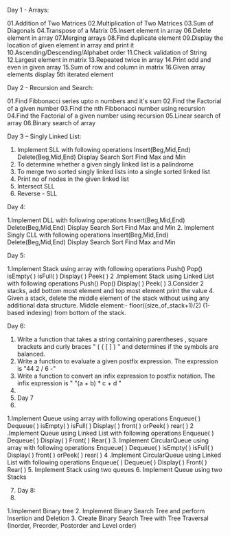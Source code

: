 Day 1 - Arrays:

01.Addition of Two Matrices
02.Multiplication of Two Matrices
03.Sum of Diagonals
04.Transpose of a Matrix
05.Insert element in array
06.Delete element in array
07.Merging arrays
08.Find duplicate element
09.Display the location of given element in array and print it
10.Ascending/Descending/Alphabet order
11.Check validation of String
12.Largest element in matrix
13.Repeated twice in array
14.Print odd and even in given array
15.Sum of row and column in matrix
16.Given array elements display 5th iterated element

Day 2 - Recursion and Search:

01.Find Fibbonacci series upto n numbers and it's sum
02.Find the Factorial of a given number
03.Find the nth Fibbonacci number using recursion
04.Find the Factorial of a given number using recursion
05.Linear search of array
06.Binary search of array

Day 3 – Singly Linked List:

1.	Implement SLL with following operations
Insert(Beg,Mid,End)
Delete(Beg,Mid,End)
Display
Search
Sort
Find Max and Min
2.	To determine whether a given singly linked list is a palindrome
3.	To merge two sorted singly linked lists into a single sorted linked list
4.	Print no of nodes in the given linked list
5.	Intersect SLL
6.	Reverse - SLL

   Day 4:
   
1.Implement DLL with following operations
Insert(Beg,Mid,End)
Delete(Beg,Mid,End)
Display
Search
Sort
Find Max and Min
2. Implement Singly CLL with following operations
Insert(Beg,Mid,End)
Delete(Beg,Mid,End)
Display
Search
Sort
Find Max and Min

Day 5:

1.Implement Stack using array with following operations
Push()
Pop()
isEmpty( )
isFull( )
Display( )
Peek( )
2 .Implement Stack using Linked List with following operations
Push()
Pop()
Display( )
Peek( )
3.Consider 2 stacks, add bottom most element and top most element print the value
4. Given a stack, delete the middle element of the stack without using any additional data structure.
Middle element:- floor((size_of_stack+1)/2) (1-based indexing) from bottom of the stack.

Day 6:

1. Write a function that takes a string containing parentheses , square brackets  and curly braces "  ( { [ ] } " and determines if the symbols are balanced. 
2.  Write a function to evaluate a given postfix expression. The expression is "44 2 / 6 -"
3. Write a function to convert an infix expression to postfix notation. The infix expression is " "(a + b) * c + d "
4. 
5. Day 7
6. 
1.Implement Queue using array with following operations
Enqueue( )
Dequeue( )
isEmpty( )
isFull( )
Display( )
front( ) orPeek( )
rear( )
2 .Implement Queue using Linked List with following operations
Enqueue( )
Dequeue( )
Display( )
Front( )
Rear( )
3. Implement CircularQueue using array with following operations
Enqueue( )
Dequeue( )
isEmpty( )
isFull( )
Display( )
front( ) orPeek( )
rear( )
4 .Implement CircularQueue using Linked List with following operations
Enqueue( )
Dequeue( )
Display( )
Front( )
Rear( )
5. Implement Stack using two queues
6. Implement Queue using two Stacks

7. Day 8:
8. 
1.Implement Binary tree
2. Implement Binary Search Tree and perform Insertion and Deletion
3. Create Binary Search Tree with Tree Traversal (Inorder, Preorder, Postorder and Level order)
